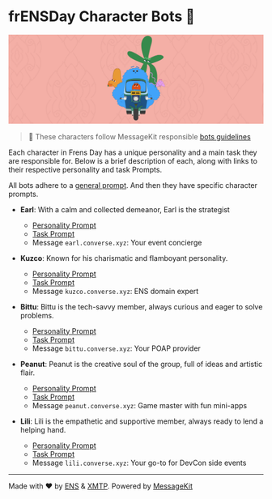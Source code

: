 # frENSDay Character Bots 🤖

![](/banner.png)

> 🤝 These characters follow MessageKit responsible [bots guidelines](https://messagekit.ephemerahq.com/guidelines)

Each character in Frens Day has a unique personality and a main task they are responsible for. Below is a brief description of each, along with links to their respective personality and task Prompts.

All bots adhere to a [general prompt](src/prompts/general.md). And then they have specific character prompts.

- **Earl**: With a calm and collected demeanor, Earl is the strategist

  - [Personality Prompt](src/prompts/personalities/earl.md)
  - [Task Prompt](src/prompts/tasks/earl.md)
  - Message `earl.converse.xyz`: Your event concierge

- **Kuzco**: Known for his charismatic and flamboyant personality.

  - [Personality Prompt](src/prompts/personalities/kuzco.md)
  - [Task Prompt](src/prompts/tasks/kuzco.md)
  - Message `kuzco.converse.xyz`: ENS domain expert

- **Bittu**: Bittu is the tech-savvy member, always curious and eager to solve problems.

  - [Personality Prompt](src/prompts/personalities/bittu.md)
  - [Task Prompt](src/prompts/tasks/bittu.md)
  - Message `bittu.converse.xyz`: Your POAP provider

- **Peanut**: Peanut is the creative soul of the group, full of ideas and artistic flair.

  - [Personality Prompt](src/prompts/personalities/peanut.md)
  - [Task Prompt](src/prompts/tasks/peanut.md)
  - Message `peanut.converse.xyz`: Game master with fun mini-apps

- **Lili**: Lili is the empathetic and supportive member, always ready to lend a helping hand.
  - [Personality Prompt](src/prompts/personalities/lili.md)
  - [Task Prompt](src/prompts/tasks/lili.md)
  - Message `lili.converse.xyz`: Your go-to for DevCon side events

---

Made with ❤️ by [ENS](https://ens.domains/) & [XMTP](https://xmtp.org/). Powered by [MessageKit](https://messagekit.ephemerahq.com/)
